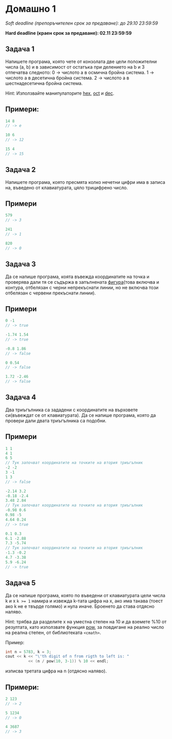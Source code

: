 Домашно 1
===============
*Soft deadline (препоръчителен срок за предаване): до 29.10 23:59:59*

**Hard deadline (краен срок за предаване): 02.11 23:59:59**

Задача 1
-----------
Напишете програма, която чете от конзолата две цели положителни числа (a, b) и в зависимост от остатъка при делението на b и 3 отпечатва следното:
0 -> числото a в осмична бройна система.
1 -> числото a в десетична бройна система.
2 -> числото a в шестнадесетична бройна система.

Hint: Използвайте манипулаторите
[hex](http://www.cplusplus.com/reference/ios/hex/), [oct](http://www.cplusplus.com/reference/ios/oct/) и [dec](http://www.cplusplus.com/reference/ios/dec/).

Примери:
----------
```c++
14 8
// -> e

10 6
// -> 12

15 4
// -> 15
```
Задача 2
-----------
Напишете програма, която пресмята колко нечетни цифри има в записа на, въведено от клавиатурата, цяло трицифрено число.

Примери
--------

```c++
579
// -> 3

241
// -> 1

820
// -> 0
```
Задача 3
---------
Да се напише програма, коята въвежда координатите на точка и проверява дали тя се съдържа в запълнената [фигура](http://img5.imageshack.us/img5/2737/wiwv.png)(това включва и контура, отбелязан с черни непрекъснати линии, но не включва този отбелязан с червени прекъснати линии).

Примери
---------
```c++
0 -1
// -> true

-1.74 1.54
// -> true

-0.8 1.86
// -> false

0 0.54
// -> false

1.72 -2.46
// -> false
```
Задача 4
-----------

Два триъгълника са зададени с координатите на върховете си(въвеждат се от клавиатурата). Да се напише програма, която да провери дали двата триъгълника са подобни.

Примери
--------

```c++
1 1
4 1
6 5
// Тук започват координатите на точките на втория триъгълник
-2 -2
3 -1
1 3
// -> false

-2.14 3.2
-0.18 -2.4
3.48 2.84
// Тук започват координатите на точките на втория триъгълник
-0.98 0.6
0.98 -5
4.64 0.24
// -> true

0.1 0.3
6.1 -2.88
7.3 -5.74
// Тук започват координатите на точките на втория триъгълник
-1.3 -0.2
4.7 -3.38
5.9 -6.24
// -> true
```
Задача 5
------------
Да се напише програма, която по въведени от клавиатурата цели числа k и x `k >= 1` намира и извежда k-тата цифра на x, ако има такава (тоест ако k не е твърде голямо) и нула иначе. Броенето да става отдясно наляво.

Hint: трябва да разделите x на уместна степен на 10 и да вземете %10 от резултата, като използвате функция [pow](http://www.cplusplus.com/reference/cmath/pow/), за повдигане на реално число на реална степен, от библиотеката `<cmath>`.

Пример:   
```c++
int n = 5783, k = 3;
cout << k << "\'th digit of n from rigth to left is: "
          << (n / pow(10, 3-1)) % 10 << endl;
``` 
изписва третата цифра на n (отдясно наляво). 
    
Примери:
--------
```c++
2 123
// -> 2

5 1234
// -> 0

4 3687
// -> 3
    
